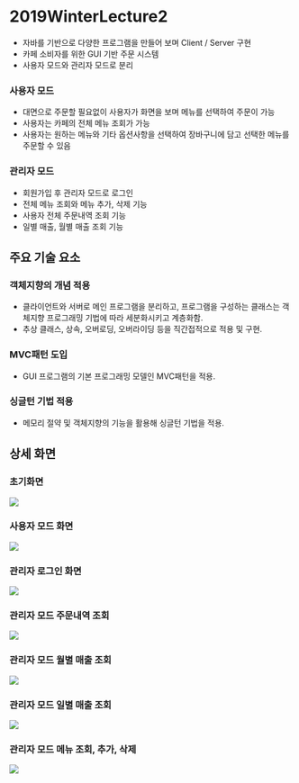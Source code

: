 # 2019WinterLecture2
* 자바를 기반으로 다양한 프로그램을 만들어 보며 Client / Server 구현
* 카페 소비자를 위한 GUI 기반 주문 시스템
* 사용자 모드와 관리자 모드로 분리 

### 사용자 모드
* 대면으로 주문할 필요없이 사용자가 화면을 보며 메뉴를 선택하여 주문이 가능
* 사용자는 카페의 전체 메뉴 조회가 가능
* 사용자는 원하는 메뉴와 기타 옵션사항을 선택하여 장바구니에 담고 선택한 메뉴를 주문할 수 있음

### 관리자 모드
* 회원가입 후 관리자 모드로 로그인
* 전체 메뉴 조회와 메뉴 추가, 삭제 기능
* 사용자 전체 주문내역 조회 기능
* 일별 매출, 월별 매출 조회 기능



## 주요 기술 요소

### 객체지향의 개념 적용
* 클라이언트와 서버로 메인 프로그램을 분리하고, 프로그램을 구성하는 클래스는 객체지향 프로그래밍 기법에 따라 세분화시키고 계층화함.
* 추상 클래스, 상속, 오버로딩, 오버라이딩 등을 직간접적으로 적용 및 구현.

### MVC패턴 도입
* GUI 프로그램의 기본 프로그래밍 모델인 MVC패턴을 적용.

### 싱글턴 기법 적용
* 메모리 절약 및 객체지향의 기능을 활용해 싱글턴 기법을 적용.


## 상세 화면

### 초기화면
<img src = "https://user-images.githubusercontent.com/67010327/103908330-b8cd7d00-5145-11eb-8273-9f5e19c61abd.png">



### 사용자 모드 화면
<img src = "https://user-images.githubusercontent.com/67010327/103908335-b9feaa00-5145-11eb-9182-10357069537f.png">



### 관리자 로그인 화면
<img src = "https://user-images.githubusercontent.com/67010327/103908336-b9feaa00-5145-11eb-999a-049b4f00c15e.png">



### 관리자 모드 주문내역 조회
<img src = "https://user-images.githubusercontent.com/67010327/103908337-ba974080-5145-11eb-9440-7df16cc5661c.png">



### 관리자 모드 월별 매출 조회
<img src = "https://user-images.githubusercontent.com/67010327/103908338-ba974080-5145-11eb-8d34-51b33fd12be9.png">



### 관리자 모드 일별 매출 조회
<img src = "https://user-images.githubusercontent.com/67010327/103908734-2aa5c680-5146-11eb-886c-0a2e246c8db3.png">



### 관리자 모드 메뉴 조회, 추가, 삭제
<img src = "https://user-images.githubusercontent.com/67010327/103908736-2bd6f380-5146-11eb-9d35-1ba7dfb76977.png">
